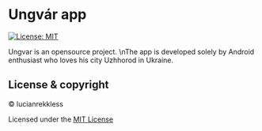 # Ungvár app

[![License: MIT](https://img.shields.io/badge/License-MIT-yellow.svg)](https://opensource.org/licenses/MIT)


Ungvar is an opensource project. 
\nThe app is developed solely by Android enthusiast who loves his city Uzhhorod in Ukraine.

## License & copyright

© lucianrekkless

Licensed under the [MIT License](https://github.com/lucianrekkless/myUzhapp/blob/main/LICENSE)



